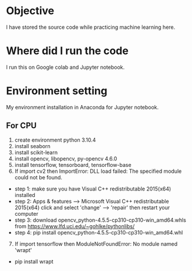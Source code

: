 # Objective
I have stored the source code while practicing machine learning here.
# Where did I run the code
I run this on Google colab and Jupyter notebook.
# Environment setting
My environment installation in Anaconda for Jupyter notebook.
## For CPU
1. create environment python 3.10.4
2. install seaborn
3. install scikit-learn
4. install opencv, libopencv, py-opencv 4.6.0
5. install tensorflow, tensorboard, tensorflow-base
6. If import cv2 then ImportError: DLL load failed: The specified module could not be found.
  * step 1: make sure you have Visual C++ redistributable 2015(x64) installed
  * step 2: Apps & features --> Microsoft Visual C++ redistributable 2015(x64) click and select 'change' --> 'repair' then restart your computer
  * step 3: download opencv_python-4.5.5-cp310-cp310-win_amd64.whls from https://www.lfd.uci.edu/~gohlke/pythonlibs/
  * step 4: pip install opencv_python-4.5.5-cp310-cp310-win_amd64.whl
7. If import tensorflow then ModuleNotFoundError: No module named 'wrapt'
  * pip install wrapt

